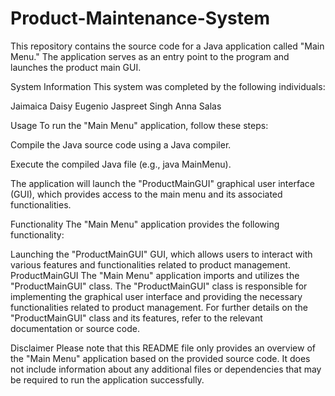 # Product-Maintenance-System

This repository contains the source code for a Java application called "Main Menu." The application serves as an entry point to the program and launches the product main GUI.

System Information
This system was completed by the following individuals:

Jaimaica Daisy Eugenio 
Jaspreet Singh 
Anna Salas 

Usage
To run the "Main Menu" application, follow these steps:

Compile the Java source code using a Java compiler.

Execute the compiled Java file (e.g., java MainMenu).

The application will launch the "ProductMainGUI" graphical user interface (GUI), which provides access to the main menu and its associated functionalities.

Functionality
The "Main Menu" application provides the following functionality:

Launching the "ProductMainGUI" GUI, which allows users to interact with various features and functionalities related to product management.
ProductMainGUI
The "Main Menu" application imports and utilizes the "ProductMainGUI" class. The "ProductMainGUI" class is responsible for implementing the graphical user interface and providing the necessary functionalities related to product management. For further details on the "ProductMainGUI" class and its features, refer to the relevant documentation or source code.

Disclaimer
Please note that this README file only provides an overview of the "Main Menu" application based on the provided source code. It does not include information about any additional files or dependencies that may be required to run the application successfully.
